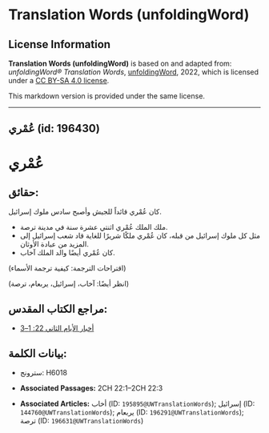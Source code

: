 # Translation Words (unfoldingWord)

## License Information

**Translation Words (unfoldingWord)** is based on and adapted from: _unfoldingWord® Translation Words_, [unfoldingWord](https://unfoldingword.org/utw), 2022, which is licensed under a [CC BY-SA 4.0 license](https://creativecommons.org/licenses/by-sa/4.0/legalcode.en).

This markdown version is provided under the same license.



--------------------------------

## عُمْري (id: 196430)

عُمْري
======

حقائق:
------

كان عُمْري قائداً للجيش وأصبح سادس ملوك إسرائيل.

* ملك الملك عُمْري اثنتي عشرة سنة في مدينة ترصة.
* مثل كل ملوك إسرائيل من قبله، كان عُمْري ملكًا شريرًا للغاية قاد شعب إسرائيل إلى المزيد من عبادة الأوثان.
* كان عُمْري أيضًا والد الملك آخاب.

(اقتراحات الترجمة: كيفية ترجمة الأسماء)

(انظر أيضًا: آخاب، إسرائيل، يربعام، ترصة)

مراجع الكتاب المقدس:
--------------------

* [أخبار الأيام الثاني 22: 1–3](https://ref.ly/2Chr22:1-2Chr22:3)

بيانات الكلمة:
--------------

* سترونج: H6018

* **Associated Passages:** 2CH 22:1–2CH 22:3
* **Associated Articles:** أخاب (ID: `195895@UWTranslationWords`); إسرائيل (ID: `144760@UWTranslationWords`); يربعام (ID: `196291@UWTranslationWords`); ترصة (ID: `196631@UWTranslationWords`)

